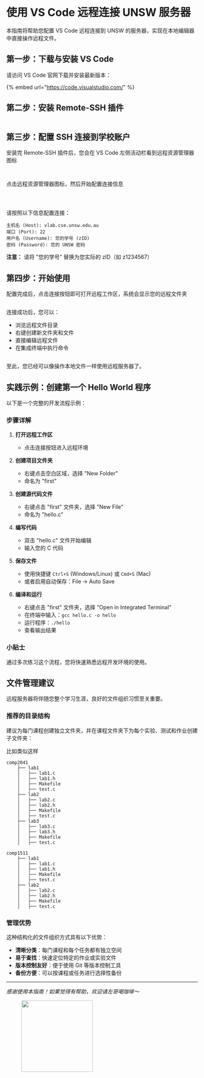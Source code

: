 # 使用 VS Code 远程连接 UNSW 服务器

本指南将帮助您配置 VS Code 远程连接到 UNSW 的服务器，实现在本地编辑器中直接操作远程文件。

## 第一步：下载与安装 VS Code

请访问 VS Code 官网下载并安装最新版本：

{% embed url="https://code.visualstudio.com/" %}

## 第二步：安装 Remote-SSH 插件

<figure><img src="../.gitbook/assets/image (2).png" alt=""><figcaption></figcaption></figure>

## 第三步：配置 SSH 连接到学校账户

安装完 Remote-SSH 插件后，您会在 VS Code 左侧活动栏看到远程资源管理器图标

<figure><img src="../.gitbook/assets/image (4).png" alt=""><figcaption></figcaption></figure>

<figure><img src="../.gitbook/assets/image (5).png" alt=""><figcaption></figcaption></figure>

点击远程资源管理器图标，然后开始配置连接信息

<figure><img src="../.gitbook/assets/image (6).png" alt=""><figcaption></figcaption></figure>

<figure><img src="../.gitbook/assets/image (7).png" alt=""><figcaption></figcaption></figure>

<figure><img src="../.gitbook/assets/image (9).png" alt=""><figcaption></figcaption></figure>

请按照以下信息配置连接：

```
主机名 (Host): vlab.cse.unsw.edu.au
端口 (Port): 22
用户名 (Username): 您的学号 (zID)
密码 (Password): 您的 UNSW 密码
```

**注意：** 请将 "您的学号" 替换为您实际的 zID（如 z1234567）

## 第四步：开始使用

配置完成后，点击连接按钮即可打开远程工作区，系统会显示您的远程文件夹

<figure><img src="../.gitbook/assets/image (12).png" alt=""><figcaption></figcaption></figure>

连接成功后，您可以：
- 浏览远程文件目录
- 右键创建新文件夹和文件
- 直接编辑远程文件
- 在集成终端中执行命令

<figure><img src="../.gitbook/assets/image (13).png" alt=""><figcaption></figcaption></figure>

至此，您已经可以像操作本地文件一样使用远程服务器了。

## 实践示例：创建第一个 Hello World 程序

以下是一个完整的开发流程示例：

### 步骤详解

1. **打开远程工作区**
   - 点击连接按钮进入远程环境

2. **创建项目文件夹**
   - 右键点击空白区域，选择 "New Folder"
   - 命名为 "first"

3. **创建源代码文件**
   - 右键点击 "first" 文件夹，选择 "New File"
   - 命名为 "hello.c"

4. **编写代码**
   - 双击 "hello.c" 文件开始编辑
   - 输入您的 C 代码

5. **保存文件**
   - 使用快捷键 `Ctrl+S` (Windows/Linux) 或 `Cmd+S` (Mac)
   - 或者启用自动保存：File → Auto Save

6. **编译和运行**
   - 右键点击 "first" 文件夹，选择 "Open in Integrated Terminal"
   - 在终端中输入：`gcc hello.c -o hello`
   - 运行程序：`./hello`
   - 查看输出结果

### 小贴士
通过多次练习这个流程，您将快速熟悉远程开发环境的使用。

## 文件管理建议

远程服务器将伴随您整个学习生涯，良好的文件组织习惯至关重要。

### 推荐的目录结构

建议为每门课程创建独立文件夹，并在课程文件夹下为每个实验、测试和作业创建子文件夹：

比如类似这样
```
comp2041
    ├── lab1
    │   ├── lab1.c
    │   ├── lab1.h
    │   ├── Makefile
    │   ├── test.c
    ├── lab2
    │   ├── lab2.c
    │   ├── lab2.h
    │   ├── Makefile
    │   ├── test.c
    ├── lab3
    │   ├── lab3.c
    │   ├── lab3.h
    │   ├── Makefile
    │   ├── test.c

comp1511
    ├── lab1
    │   ├── lab1.c
    │   ├── lab1.h
    │   ├── Makefile
    │   ├── test.c
    ├── lab2
    │   ├── lab2.c
    │   ├── lab2.h
    │   ├── Makefile
    │   ├── test.c
```

### 管理优势

这种结构化的文件组织方式具有以下优势：
- **清晰分类**：每门课程和每个任务都有独立空间
- **易于查找**：快速定位特定的作业或实验文件
- **版本控制友好**：便于使用 Git 等版本控制工具
- **备份方便**：可以按课程或任务进行选择性备份

---

*感谢使用本指南！如果觉得有帮助，欢迎请左哥喝咖啡～*

<figure><img src="../.gitbook/assets/image (1).png" alt="" width="188"><figcaption></figcaption></figure>

